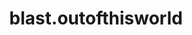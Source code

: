---
title: blast.outofthisworld
slug: outofthisworld
icon: 
description: Hi. I'm Benj, a Handshake TLD enthusiast. Discover names on my portfolio that may be out of this world, but totally within your reach.
offline: false
handshake: true
url: http://blast.outofthisworld/portfolio.html
docs: 
repo: 
owner: 
priority: 4.5
---